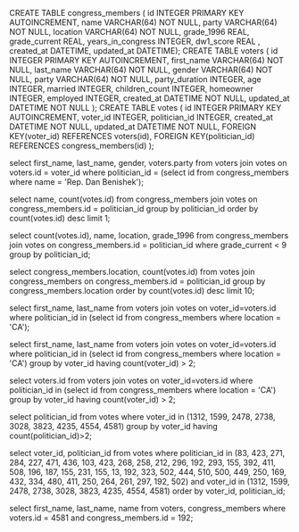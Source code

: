 CREATE TABLE congress_members (
  id INTEGER PRIMARY KEY AUTOINCREMENT,
  name VARCHAR(64) NOT NULL,
  party VARCHAR(64) NOT NULL,
  location VARCHAR(64) NOT NULL,
  grade_1996 REAL,
  grade_current REAL,
  years_in_congress INTEGER,
  dw1_score REAL
, created_at DATETIME, updated_at DATETIME);
CREATE TABLE voters (
    id INTEGER PRIMARY KEY AUTOINCREMENT,
    first_name VARCHAR(64) NOT NULL,
    last_name  VARCHAR(64) NOT NULL,
    gender VARCHAR(64) NOT NULL,
    party VARCHAR(64) NOT NULL,
    party_duration INTEGER,
    age INTEGER,
    married INTEGER,
    children_count INTEGER,
    homeowner INTEGER,
    employed INTEGER,
    created_at DATETIME NOT NULL,
    updated_at DATETIME NOT NULL
  );
CREATE TABLE votes (
    id INTEGER PRIMARY KEY AUTOINCREMENT,
    voter_id INTEGER,
    politician_id INTEGER,
    created_at DATETIME NOT NULL,
    updated_at DATETIME NOT NULL,
    FOREIGN KEY(voter_id) REFERENCES voters(id),
    FOREIGN KEY(politician_id) REFERENCES congress_members(id)
  );

select first_name, last_name, gender, voters.party from voters
join votes on voters.id = voter_id
where politician_id = (select id from congress_members where name = 'Rep. Dan Benishek');

select name, count(votes.id) from congress_members
join votes on congress_members.id = politician_id
group by politician_id
order by count(votes.id) desc
limit 1;

select count(votes.id), name, location, grade_1996 from congress_members
join votes on congress_members.id = politician_id
where grade_current < 9
group by politician_id;

select congress_members.location, count(votes.id) from votes
join congress_members on congress_members.id = politician_id
group by congress_members.location
order by count(votes.id) desc limit 10;

select first_name, last_name from voters
join votes on voter_id=voters.id
where politician_id in (select id from congress_members where location = 'CA');

select first_name, last_name from voters
join votes on voter_id=voters.id
where politician_id in (select id from congress_members where location = 'CA')
group by voter_id
having count(voter_id) > 2;

select voters.id from voters
  join votes on voter_id=voters.id
  where politician_id in (select id from congress_members where location = 'CA')
  group by voter_id
  having count(voter_id) > 2;

select politician_id from votes
where voter_id in (1312, 1599, 2478, 2738, 3028, 3823, 4235, 4554, 4581)
group by voter_id
having count(politician_id)>2;

select voter_id, politician_id from votes where politician_id in (83, 423, 271, 284, 227, 471, 436, 103, 423, 268, 258, 212, 296, 192, 293, 155, 392, 411, 508, 196, 187, 155, 231, 155, 13, 192, 323, 502, 444, 510, 500, 449, 250, 169, 432, 334, 480, 411, 250, 264, 261, 297, 192, 502)
and voter_id in (1312, 1599, 2478, 2738, 3028, 3823, 4235, 4554, 4581)
order by voter_id, politician_id;

select first_name, last_name, name from voters, congress_members
where voters.id = 4581 and congress_members.id = 192;